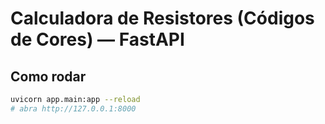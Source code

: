 
# Calculadora de Resistores (Códigos de Cores) — FastAPI

## Como rodar
```bash
uvicorn app.main:app --reload
# abra http://127.0.0.1:8000
```
